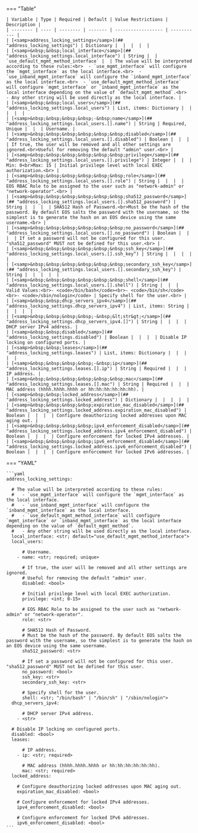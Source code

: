 <!--
  ~ Copyright (c) 2025 Arista Networks, Inc.
  ~ Use of this source code is governed by the Apache License 2.0
  ~ that can be found in the LICENSE file.
  -->
=== "Table"

    | Variable | Type | Required | Default | Value Restrictions | Description |
    | -------- | ---- | -------- | ------- | ------------------ | ----------- |
    | [<samp>address_locking_settings</samp>](## "address_locking_settings") | Dictionary |  |  |  |  |
    | [<samp>&nbsp;&nbsp;local_interface</samp>](## "address_locking_settings.local_interface") | String |  | `use_default_mgmt_method_interface` |  | The value will be interpreted according to these rules:<br>  - `use_mgmt_interface` will configure the `mgmt_interface` as the local interface.<br>  - `use_inband_mgmt_interface` will configure the `inband_mgmt_interface` as the local interface.<br>  - `use_default_mgmt_method_interface` will configure `mgmt_interface` or `inband_mgmt_interface` as the local interface depending on the value of `default_mgmt_method`.<br>  - Any other string will be used directly as the local interface. |
    | [<samp>&nbsp;&nbsp;local_users</samp>](## "address_locking_settings.local_users") | List, items: Dictionary |  |  |  |  |
    | [<samp>&nbsp;&nbsp;&nbsp;&nbsp;-&nbsp;name</samp>](## "address_locking_settings.local_users.[].name") | String | Required, Unique |  |  | Username. |
    | [<samp>&nbsp;&nbsp;&nbsp;&nbsp;&nbsp;&nbsp;disabled</samp>](## "address_locking_settings.local_users.[].disabled") | Boolean |  |  |  | If true, the user will be removed and all other settings are ignored.<br>Useful for removing the default "admin" user.<br> |
    | [<samp>&nbsp;&nbsp;&nbsp;&nbsp;&nbsp;&nbsp;privilege</samp>](## "address_locking_settings.local_users.[].privilege") | Integer |  |  | Min: 0<br>Max: 15 | Initial privilege level with local EXEC authorization.<br> |
    | [<samp>&nbsp;&nbsp;&nbsp;&nbsp;&nbsp;&nbsp;role</samp>](## "address_locking_settings.local_users.[].role") | String |  |  |  | EOS RBAC Role to be assigned to the user such as "network-admin" or "network-operator".<br> |
    | [<samp>&nbsp;&nbsp;&nbsp;&nbsp;&nbsp;&nbsp;sha512_password</samp>](## "address_locking_settings.local_users.[].sha512_password") | String |  |  |  | SHA512 Hash of Password.<br>Must be the hash of the password. By default EOS salts the password with the username, so the simplest is to generate the hash on an EOS device using the same username.<br> |
    | [<samp>&nbsp;&nbsp;&nbsp;&nbsp;&nbsp;&nbsp;no_password</samp>](## "address_locking_settings.local_users.[].no_password") | Boolean |  |  |  | If set a password will not be configured for this user. "sha512_password" MUST not be defined for this user.<br> |
    | [<samp>&nbsp;&nbsp;&nbsp;&nbsp;&nbsp;&nbsp;ssh_key</samp>](## "address_locking_settings.local_users.[].ssh_key") | String |  |  |  |  |
    | [<samp>&nbsp;&nbsp;&nbsp;&nbsp;&nbsp;&nbsp;secondary_ssh_key</samp>](## "address_locking_settings.local_users.[].secondary_ssh_key") | String |  |  |  |  |
    | [<samp>&nbsp;&nbsp;&nbsp;&nbsp;&nbsp;&nbsp;shell</samp>](## "address_locking_settings.local_users.[].shell") | String |  |  | Valid Values:<br>- <code>/bin/bash</code><br>- <code>/bin/sh</code><br>- <code>/sbin/nologin</code> | Specify shell for the user.<br> |
    | [<samp>&nbsp;&nbsp;dhcp_servers_ipv4</samp>](## "address_locking_settings.dhcp_servers_ipv4") | List, items: String |  |  |  |  |
    | [<samp>&nbsp;&nbsp;&nbsp;&nbsp;-&nbsp;&lt;str&gt;</samp>](## "address_locking_settings.dhcp_servers_ipv4.[]") | String |  |  |  | DHCP server IPv4 address. |
    | [<samp>&nbsp;&nbsp;disabled</samp>](## "address_locking_settings.disabled") | Boolean |  |  |  | Disable IP locking on configured ports. |
    | [<samp>&nbsp;&nbsp;leases</samp>](## "address_locking_settings.leases") | List, items: Dictionary |  |  |  |  |
    | [<samp>&nbsp;&nbsp;&nbsp;&nbsp;-&nbsp;ip</samp>](## "address_locking_settings.leases.[].ip") | String | Required |  |  | IP address. |
    | [<samp>&nbsp;&nbsp;&nbsp;&nbsp;&nbsp;&nbsp;mac</samp>](## "address_locking_settings.leases.[].mac") | String | Required |  |  | MAC address (hhhh.hhhh.hhhh or hh:hh:hh:hh:hh:hh). |
    | [<samp>&nbsp;&nbsp;locked_address</samp>](## "address_locking_settings.locked_address") | Dictionary |  |  |  |  |
    | [<samp>&nbsp;&nbsp;&nbsp;&nbsp;expiration_mac_disabled</samp>](## "address_locking_settings.locked_address.expiration_mac_disabled") | Boolean |  |  |  | Configure deauthorizing locked addresses upon MAC aging out. |
    | [<samp>&nbsp;&nbsp;&nbsp;&nbsp;ipv4_enforcement_disabled</samp>](## "address_locking_settings.locked_address.ipv4_enforcement_disabled") | Boolean |  |  |  | Configure enforcement for locked IPv4 addresses. |
    | [<samp>&nbsp;&nbsp;&nbsp;&nbsp;ipv6_enforcement_disabled</samp>](## "address_locking_settings.locked_address.ipv6_enforcement_disabled") | Boolean |  |  |  | Configure enforcement for locked IPv6 addresses. |

=== "YAML"

    ```yaml
    address_locking_settings:

      # The value will be interpreted according to these rules:
      #   - `use_mgmt_interface` will configure the `mgmt_interface` as the local interface.
      #   - `use_inband_mgmt_interface` will configure the `inband_mgmt_interface` as the local interface.
      #   - `use_default_mgmt_method_interface` will configure `mgmt_interface` or `inband_mgmt_interface` as the local interface depending on the value of `default_mgmt_method`.
      #   - Any other string will be used directly as the local interface.
      local_interface: <str; default="use_default_mgmt_method_interface">
      local_users:

          # Username.
        - name: <str; required; unique>

          # If true, the user will be removed and all other settings are ignored.
          # Useful for removing the default "admin" user.
          disabled: <bool>

          # Initial privilege level with local EXEC authorization.
          privilege: <int; 0-15>

          # EOS RBAC Role to be assigned to the user such as "network-admin" or "network-operator".
          role: <str>

          # SHA512 Hash of Password.
          # Must be the hash of the password. By default EOS salts the password with the username, so the simplest is to generate the hash on an EOS device using the same username.
          sha512_password: <str>

          # If set a password will not be configured for this user. "sha512_password" MUST not be defined for this user.
          no_password: <bool>
          ssh_key: <str>
          secondary_ssh_key: <str>

          # Specify shell for the user.
          shell: <str; "/bin/bash" | "/bin/sh" | "/sbin/nologin">
      dhcp_servers_ipv4:

          # DHCP server IPv4 address.
        - <str>

      # Disable IP locking on configured ports.
      disabled: <bool>
      leases:

          # IP address.
        - ip: <str; required>

          # MAC address (hhhh.hhhh.hhhh or hh:hh:hh:hh:hh:hh).
          mac: <str; required>
      locked_address:

        # Configure deauthorizing locked addresses upon MAC aging out.
        expiration_mac_disabled: <bool>

        # Configure enforcement for locked IPv4 addresses.
        ipv4_enforcement_disabled: <bool>

        # Configure enforcement for locked IPv6 addresses.
        ipv6_enforcement_disabled: <bool>
    ```
